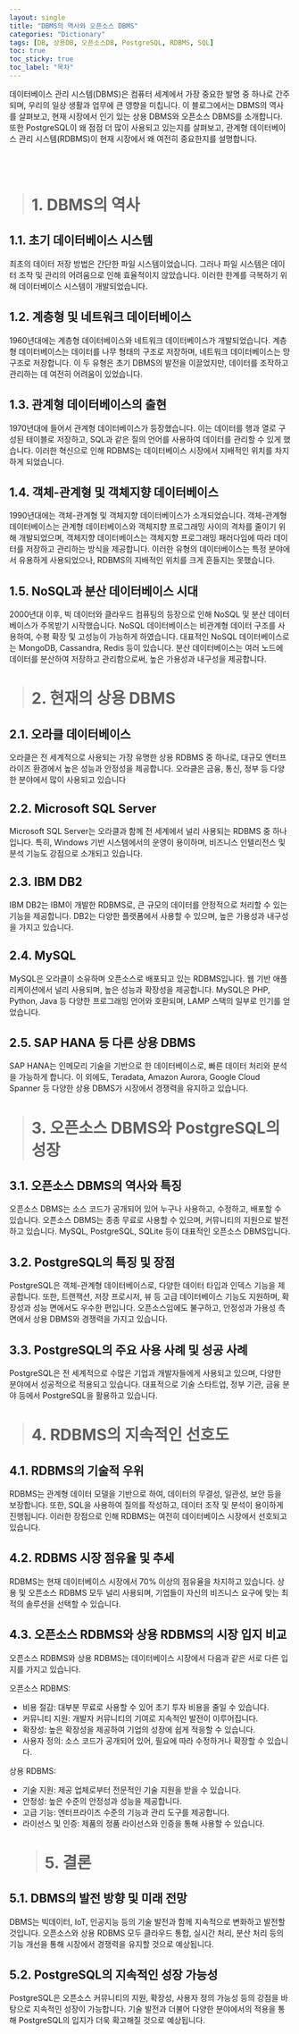 ```yaml
---
layout: single
title: "DBMS의 역사와 오픈소스 DBMS"
categories: "Dictionary"
tags: [DB, 상용DB, 오픈소스DB, PostgreSQL, RDBMS, SQL]
toc: true
toc_sticky: true
toc_label: "목차"
---
```


데이터베이스 관리 시스템(DBMS)은 컴퓨터 세계에서 가장 중요한 발명 중 하나로 간주되며, 우리의 일상 생활과 업무에 큰 영향을 미칩니다. 이 블로그에서는 DBMS의 역사를 살펴보고, 현재 시장에서 인기 있는 상용 DBMS와 오픈소스 DBMS를 소개합니다. 또한 PostgreSQL이 왜 점점 더 많이 사용되고 있는지를 살펴보고, 관계형 데이터베이스 관리 시스템(RDBMS)이 현재 시장에서 왜 여전히 중요한지를 설명합니다.

<br><br>

> # 1. DBMS의 역사

## 1.1. 초기 데이터베이스 시스템

최초의 데이터 저장 방법은 간단한 파일 시스템이었습니다. 그러나 파일 시스템은 데이터 조작 및 관리의 어려움으로 인해 효율적이지 않았습니다. 이러한 한계를 극복하기 위해 데이터베이스 시스템이 개발되었습니다.

## 1.2. 계층형 및 네트워크 데이터베이스

1960년대에는 계층형 데이터베이스와 네트워크 데이터베이스가 개발되었습니다. 계층형 데이터베이스는 데이터를 나무 형태의 구조로 저장하며, 네트워크 데이터베이스는 망 구조로 저장합니다. 이 두 유형은 초기 DBMS의 발전을 이끌었지만, 데이터를 조작하고 관리하는 데 여전히 어려움이 있었습니다.

## 1.3. 관계형 데이터베이스의 출현

1970년대에 들어서 관계형 데이터베이스가 등장했습니다. 이는 데이터를 행과 열로 구성된 테이블로 저장하고, SQL과 같은 질의 언어를 사용하여 데이터를 관리할 수 있게 했습니다. 이러한 혁신으로 인해 RDBMS는 데이터베이스 시장에서 지배적인 위치를 차지하게 되었습니다.

## 1.4. 객체-관계형 및 객체지향 데이터베이스

1990년대에는 객체-관계형 및 객체지향 데이터베이스가 소개되었습니다. 객체-관계형 데이터베이스는 관계형 데이터베이스와 객체지향 프로그래밍 사이의 격차를 줄이기 위해 개발되었으며, 객체지향 데이터베이스는 객체지향 프로그래밍 패러다임에 따라 데이터를 저장하고 관리하는 방식을 제공합니다. 이러한 유형의 데이터베이스는 특정 분야에서 유용하게 사용되었으나, RDBMS의 지배적인 위치를 크게 흔들지는 못했습니다.

## 1.5. NoSQL과 분산 데이터베이스 시대

2000년대 이후, 빅 데이터와 클라우드 컴퓨팅의 등장으로 인해 NoSQL 및 분산 데이터베이스가 주목받기 시작했습니다. NoSQL 데이터베이스는 비관계형 데이터 구조를 사용하여, 수평 확장 및 고성능이 가능하게 하였습니다. 대표적인 NoSQL 데이터베이스로는 MongoDB, Cassandra, Redis 등이 있습니다. 분산 데이터베이스는 여러 노드에 데이터를 분산하여 저장하고 관리함으로써, 높은 가용성과 내구성을 제공합니다.

> # 2. 현재의 상용 DBMS

## 2.1. 오라클 데이터베이스

오라클은 전 세계적으로 사용되는 가장 유명한 상용 RDBMS 중 하나로, 대규모 엔터프라이즈 환경에서 높은 성능과 안정성을 제공합니다. 오라클은 금융, 통신, 정부 등 다양한 분야에서 많이 사용되고 있습니다

## 2.2. Microsoft SQL Server

Microsoft SQL Server는 오라클과 함께 전 세계에서 널리 사용되는 RDBMS 중 하나입니다. 특히, Windows 기반 시스템에서의 운영이 용이하며, 비즈니스 인텔리전스 및 분석 기능도 강점으로 소개되고 있습니다.

## 2.3. IBM DB2

IBM DB2는 IBM이 개발한 RDBMS로, 큰 규모의 데이터를 안정적으로 처리할 수 있는 기능을 제공합니다. DB2는 다양한 플랫폼에서 사용할 수 있으며, 높은 가용성과 내구성을 가지고 있습니다.

## 2.4. MySQL

MySQL은 오라클이 소유하며 오픈소스로 배포되고 있는 RDBMS입니다. 웹 기반 애플리케이션에서 널리 사용되며, 높은 성능과 확장성을 제공합니다. MySQL은 PHP, Python, Java 등 다양한 프로그래밍 언어와 호환되며, LAMP 스택의 일부로 인기를 얻었습니다.

## 2.5. SAP HANA 등 다른 상용 DBMS

SAP HANA는 인메모리 기술을 기반으로 한 데이터베이스로, 빠른 데이터 처리와 분석을 가능하게 합니다. 이 외에도, Teradata, Amazon Aurora, Google Cloud Spanner 등 다양한 상용 DBMS가 시장에서 경쟁력을 유지하고 있습니다.

> # 3. 오픈소스 DBMS와 PostgreSQL의 성장

## 3.1. 오픈소스 DBMS의 역사와 특징

오픈소스 DBMS는 소스 코드가 공개되어 있어 누구나 사용하고, 수정하고, 배포할 수 있습니다. 오픈소스 DBMS는 종종 무료로 사용할 수 있으며, 커뮤니티의 지원으로 발전하고 있습니다. MySQL, PostgreSQL, SQLite 등이 대표적인 오픈소스 DBMS입니다.

## 3.2. PostgreSQL의 특징 및 장점

PostgreSQL은 객체-관계형 데이터베이스로, 다양한 데이터 타입과 인덱스 기능을 제공합니다. 또한, 트랜잭션, 저장 프로시저, 뷰 등 고급 데이터베이스 기능도 지원하며, 확장성과 성능 면에서도 우수한 편입니다. 오픈소스임에도 불구하고, 안정성과 가용성 측면에서 상용 DBMS와 경쟁력을 가지고 있습니다.

## 3.3. PostgreSQL의 주요 사용 사례 및 성공 사례

PostgreSQL은 전 세계적으로 수많은 기업과 개발자들에게 사용되고 있으며, 다양한 분야에서 성공적으로 적용되고 있습니다. 대표적으로 기술 스타트업, 정부 기관, 금융 분야 등에서 PostgreSQL을 활용하고 있습니다.

> # 4. RDBMS의 지속적인 선호도

## 4.1. RDBMS의 기술적 우위

RDBMS는 관계형 데이터 모델을 기반으로 하여, 데이터의 무결성, 일관성, 보안 등을 보장합니다. 또한, SQL을 사용하여 질의를 작성하고, 데이터 조작 및 분석이 용이하게 진행됩니다. 이러한 장점으로 인해 RDBMS는 여전히 데이터베이스 시장에서 선호되고 있습니다.

## 4.2. RDBMS 시장 점유율 및 추세

RDBMS는 현재 데이터베이스 시장에서 70% 이상의 점유율을 차지하고 있습니다. 상용 및 오픈소스 RDBMS 모두 널리 사용되며, 기업들이 자신의 비즈니스 요구에 맞는 최적의 솔루션을 선택할 수 있습니다.

## 4.3. 오픈소스 RDBMS와 상용 RDBMS의 시장 입지 비교

오픈소스 RDBMS와 상용 RDBMS는 데이터베이스 시장에서 다음과 같은 서로 다른 입지를 가지고 있습니다.

오픈소스 RDBMS:

- 비용 절감: 대부분 무료로 사용할 수 있어 초기 투자 비용을 줄일 수 있습니다.
- 커뮤니티 지원: 개발자 커뮤니티의 기여로 지속적인 발전이 이루어집니다.
- 확장성: 높은 확장성을 제공하여 기업의 성장에 쉽게 적응할 수 있습니다.
- 사용자 정의: 소스 코드가 공개되어 있어, 필요에 따라 수정하거나 확장할 수 있습니다.

상용 RDBMS:

- 기술 지원: 제공 업체로부터 전문적인 기술 지원을 받을 수 있습니다.
- 안정성: 높은 수준의 안정성과 성능을 제공합니다.
- 고급 기능: 엔터프라이즈 수준의 기능과 관리 도구를 제공합니다.
- 라이선스 및 인증: 제품의 정품 라이선스와 인증을 통해 사용할 수 있습니다.
  > # 5. 결론

## 5.1. DBMS의 발전 방향 및 미래 전망

DBMS는 빅데이터, IoT, 인공지능 등의 기술 발전과 함께 지속적으로 변화하고 발전할 것입니다. 오픈소스와 상용 RDBMS 모두 클라우드 통합, 실시간 처리, 분산 처리 등의 기능 개선을 통해 시장에서 경쟁력을 유지할 것으로 예상됩니다.

## 5.2. PostgreSQL의 지속적인 성장 가능성

PostgreSQL은 오픈소스 커뮤니티의 지원, 확장성, 사용자 정의 가능성 등의 강점을 바탕으로 지속적인 성장이 가능합니다. 기술 발전과 더불어 다양한 분야에서의 적용을 통해 PostgreSQL의 입지가 더욱 확고해질 것으로 예상됩니다.
